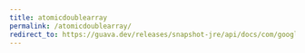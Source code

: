```yaml
---
title: atomicdoublearray
permalink: /atomicdoublearray/
redirect_to: https://guava.dev/releases/snapshot-jre/api/docs/com/google/common/util/concurrent/AtomicDoubleArray.html
---
```

